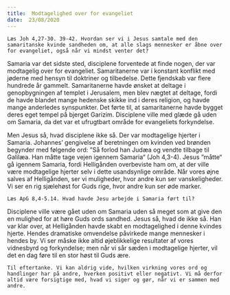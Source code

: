 ```yaml
---
title:  Modtagelighed over for evangeliet
date:  23/08/2020
---
```


`Læs Joh 4,27-30. 39-42. Hvordan ser vi i Jesus samtale med den samaritanske kvinde sandheden om, at alle slags mennesker er åbne over for evangeliet, også når vi mindst venter det?`

Samaria var det sidste sted, disciplene forventede at finde nogen, der var modtagelig over for evangeliet. Samaritanerne var i konstant konflikt med jøderne med hensyn til doktriner og tilbedelse. Dette fjendskab var flere hundrede år gammelt. Samaritanerne havde ønsket at deltage i genopbygningen af templet i Jerusalem, men blev nægtet at deltage, fordi de havde blandet mange hedenske skikke ind i deres religion, og havde mange anderledes synspunkter. Det førte til, at samaritanerne havde bygget deres eget tempel på bjerget Garizim. Disciplene ville med glæde gå uden om Samaria, da det var et ufrugtbart område for evangeliets forkyndelse.

Men Jesus så, hvad disciplene ikke så. Der var modtagelige hjerter i Samaria. Johannes’ gengivelse af beretningen om kvinden ved brønden begynder med følgende ord: ”Så forlod han Judæa og vendte tilbage til Galilæa. Han måtte tage vejen igennem Samaria“ (Joh 4,3-4). Jesus ”måtte“ gå igennem Samaria, fordi Helligånden overbeviste ham om, at der ville være modtagelige hjerter selv i dette usandsynlige område. Når vores øjne salves af Helligånden, ser vi muligheder, hvor andre kun ser vanskeligheder. Vi ser en rig sjælehøst for Guds rige, hvor andre kun ser øde marker.

`Læs ApG 8,4-5.14. Hvad havde Jesu arbejde i Samaria ført til?`

Disciplene ville være gået uden om Samaria uden så meget som at give den en mulighed for at høre Guds ords sandhed. Jesus så, hvad de ikke så. Han var klar over, at Helligånden havde skabt en modtagelighed i denne kvindes hjerte. Hendes dramatiske omvendelse påvirkede mange mennesker i hendes by. Vi ser måske ikke altid øjeblikkelige resultater af vores vidnesbyrd og forkyndelse; men når vi sår sæden i modtagelige hjerter, vil det en dag føre til en stor høst til Guds ære.

`Til eftertanke. Vi kan aldrig vide, hvilken virkning vores ord og handlinger har på andre, hverken positivt eller negativt. Vi må derfor altid være forsigtige med, hvad vi siger og gør, når vi er sammen med andre.`